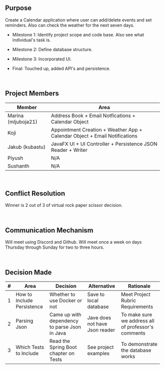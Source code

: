 ## Purpose
Create a Calendar application where user can add/delete events and set reminders. Also can check the weather for the next seven days.

- Milestone 1: Identify project scope and code base. Also see what individual's task is.

- Milestone 2: Define database structure.

- Milestone 3: Incorporated UI.

- Final: Touched up, added API's and persistence. 

<br>

## Project Members

| Member              | Area                                                                       |
|---------------------|----------------------------------------------------------------------------|
| Marina (mljuboja21) | Address Book + Email Notfications + Calendar Object                        |
| Koji                | Appointment Creation + Weather App + Calendar Object + Email Notifications |
| Jakub (kubastu)     | JavaFX UI + UI Controller + Persistence JSON Reader + Writer               |
| Piyush              | N/A                                                                        |
| Sushanth            | N/A                                                                      |

<br/>

## Conflict Resolution
Winner is 2 out of 3 of virtual rock paper scissor decision.

<br/>

## Communication Mechanism
Will meet using Discord and Github.  Will meet once a week on days Thursday through Sunday for two to three hours.

<br/>

## Decision Made
| # | Area                       | Decision                                      | Alternative                    | Rationale
| ----------- |----------------------------|-----------------------------------------------|--------------------------------|--- |
| 1 | How to Include Persistence | Whether to use Docker or not                  | Save to local database         | Meet Project Rubric Requirements
| 2 | Parsing Json               | Came up with dependency to parse Json in Java | Jave does not have Json reader | To make sure we address all of professor's comments
| 3 | Which Tests to Include     | Read the Spring Boot chapter on Tests         | See project examples           | To demonstrate the database works



